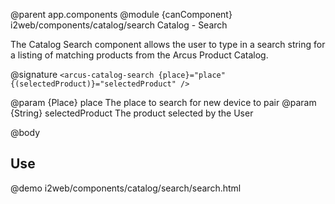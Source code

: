 @parent app.components
@module {canComponent} i2web/components/catalog/search Catalog - Search

The Catalog Search component allows the user to type in a search string for a listing of matching products from the Arcus Product Catalog.

@signature `<arcus-catalog-search {place}="place" {(selectedProduct)}="selectedProduct" />`

@param {Place} place The place to search for new device to pair
@param {String} selectedProduct The product selected by the User

@body

## Use

@demo i2web/components/catalog/search/search.html